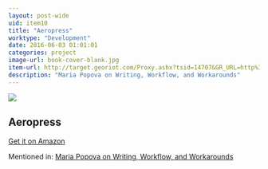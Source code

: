 ```yaml
---
layout: post-wide
uid: item10
title: "Aeropress"
worktype: "Development"
date: 2016-06-03 01:01:01
categories: project
image-url: book-cover-blank.jpg
item-url: http://target.georiot.com/Proxy.ashx?tsid=14707&GR_URL=http%3A%2F%2Fwww.amazon.com%2FAeropress-Coffee-and-Espresso-Maker%2Fdp%2FB0047BIWSK
description: "Maria Popova on Writing, Workflow, and Workarounds"
---
```

<a href="http://target.georiot.com/Proxy.ashx?tsid=14707&GR_URL=http%3A%2F%2Fwww.amazon.com%2FAeropress-Coffee-and-Espresso-Maker%2Fdp%2FB0047BIWSK" target="blank"><img src="../../../../img/thumbs/book-cover-blank.jpg" class="prod-img"></a>
<h2>Aeropress</h2>
<p><a href="http://target.georiot.com/Proxy.ashx?tsid=14707&GR_URL=http%3A%2F%2Fwww.amazon.com%2FAeropress-Coffee-and-Espresso-Maker%2Fdp%2FB0047BIWSK" target="blank">Get it on Amazon</a><p>
<p>Mentioned in: <a href="http://fourhourworkweek.com/2014/10/21/brain-pickings/" target="blank">Maria Popova on Writing, Workflow, and Workarounds</a></p>
